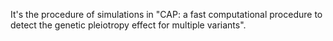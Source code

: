 It's the procedure of simulations in "CAP: a fast computational procedure to detect the genetic pleiotropy effect for multiple variants".

